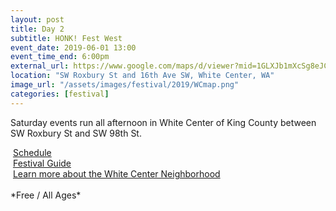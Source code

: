 ```yaml
---
layout: post
title: Day 2
subtitle: HONK! Fest West
event_date: 2019-06-01 13:00
event_time_end: 6:00pm
external_url: https://www.google.com/maps/d/viewer?mid=1GLXJb1mXcSg8eJCp3Ay_x-G1O7iBR86R
location: "SW Roxbury St and 16th Ave SW, White Center, WA"
image_url: "/assets/images/festival/2019/WCmap.png"
categories: [festival]
---
```


Saturday events run all afternoon in White Center of King County between SW Roxbury St and SW 98th St.

<div><i class="far fa-calendar-alt ft-clr-1"></i>&nbsp;<a href="/schedule/2019.html#day-2">Schedule</a></div>
<div><i class="far fa-map ft-clr-1"></i>&nbsp;<a href="/assets/downloads/2019/2019HFWProgram.pdf" target="_blank">Festival Guide</a></div>
<div><i class="fas fa-city ft-clr-1"></i>&nbsp;<a href="http://visitwhitecenter.com/" target="_blank">Learn more about the White Center Neighborhood</a></div>
<br/>
*Free / All Ages*

